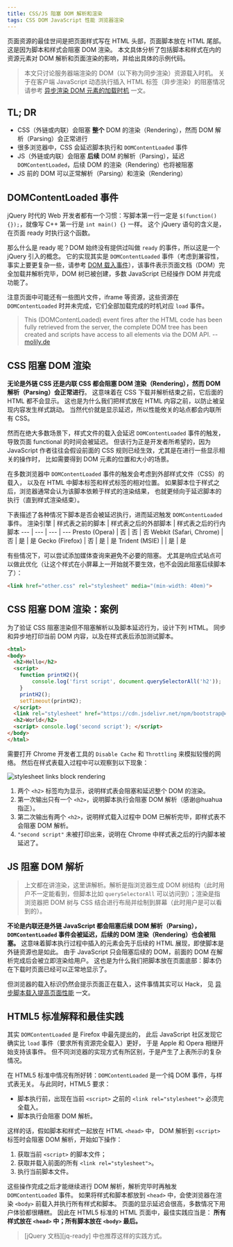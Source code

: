 ```yaml
---
title: CSS/JS 阻塞 DOM 解析和渲染
tags: CSS DOM JavaScript 性能 浏览器渲染
---
```


页面资源的最佳世间是把页面样式写在 HTML 头部，页面脚本放在 HTML 尾部。这是因为脚本和样式会阻塞 DOM 渲染。
本文具体分析了包括脚本和样式在内的资源元素对 DOM 解析和页面渲染的影响，并给出具体的示例代码。

> 本文只讨论服务器端渲染的 DOM（以下称为同步渲染）资源载入时机。
> 关于在客户端 JavaScript 动态执行插入 HTML 标签（异步渲染）的阻塞情况请参考
> [异步渲染 DOM 元素的加载时机][async] 一文。

## TL; DR

* CSS（外链或内联）会阻塞 **整个** DOM 的渲染（Rendering），然而 DOM 解析（Parsing）会正常进行
* 很多浏览器中，CSS 会延迟脚本执行和 `DOMContentLoaded` 事件
* JS（外链或内联）会阻塞 **后续** DOM 的解析（Parsing），延迟 `DOMContentLoaded`，后续 DOM 的渲染（Rendering）也将被阻塞
* JS 前的 DOM 可以正常解析（Parsing）和渲染（Rendering）

<!--more-->

## DOMContentLoaded 事件

jQuery 时代的 Web 开发者都有一个习惯：写脚本第一行一定是 `$(function(){});`，就像写 C++ 第一行是 `int main() {}` 一样。
这个 jQuery 语句的含义是，在页面 ready 时执行这个函数。

那么什么是 ready 呢？DOM 始终没有提供过叫做 `ready` 的事件，所以这是一个 jQuery 引入的概念。
它的实现其实是 `DOMContentLoaded` 事件（考虑到兼容性，事实上要更复杂一些，请参考 [DOM 载入事件][dom-ready]），该事件表示页面文档（DOM）完全加载并解析完毕，DOM 树已被创建，多数 JavaScript 已经操作 DOM 并完成功能了。

注意页面中可能还有一些图片文件，iframe 等资源，这些资源在 `DOMContentLoaded` 时并未完成，它们全部加载完成的时机对应 `load` 事件。

> This (DOMContentLoaded) event fires after the HTML code has been fully retrieved from the server, the complete DOM tree has been created and scripts have access to all elements via the DOM API. -- [molily.de][molily]

## CSS 阻塞 DOM 渲染

**无论是外链 CSS 还是内联 CSS 都会阻塞 DOM 渲染（Rendering），然而 DOM 解析（Parsing）会正常进行**。
这意味着在 CSS 下载并解析结束之前，它后面的 HTML 都不会显示。
这也是为什么我们把样式放在 HTML 内容之前，以防止被呈现内容发生样式跳动。
当然代价就是显示延迟，所以性能攸关的站点都会内联所有 CSS。

然而在绝大多数场景下，样式文件的载入会延迟 `DOMContentLoaded` 事件的触发，导致页面 functional 的时间会被延迟。
但该行为正是开发者所希望的，因为 JavaScript 作者往往会假设前面的 CSS 规则已经生效，尤其是在进行一些显示相关的操作时，
比如需要得到 DOM 元素的位置和大小的场景。

在多数浏览器中 `DOMContentLoaded` 事件的触发会考虑到外部样式文件（CSS）的载入，
以及在 HTML 中脚本标签和样式标签的相对位置。
如果脚本位于样式之后，浏览器通常会认为该脚本依赖于样式的渲染结果，
也就更倾向于延迟脚本的执行（直到样式渲染结束）。

下表描述了各种情况下脚本是否会被延迟执行，进而延迟触发 `DOMContentLoaded` 事件。
渲染引擎 | 样式表之前的脚本 | 样式表之后的外部脚本 | 样式表之后的行内脚本
--- | --- | --- | --- 
Presto (Opera)           | 否 | 否 | 否
Webkit (Safari, Chrome)  | 否 | 是 | 是
Gecko (Firefox)          | 否 | 是 | 是
Trident (MSIE)           |    | 是 | 是

有些情况下，可以尝试添加媒体查询来避免不必要的阻塞。
尤其是响应式站点可以做此优化（让这个样式在小屏幕上一开始就不要生效，也不会因此阻塞后续脚本了）：

```html
<link href="other.css" rel="stylesheet" media="(min-width: 40em)">
```

## CSS 阻塞 DOM 渲染：案例

为了验证 CSS 阻塞渲染但不阻塞解析以及脚本延迟行为，设计下列 HTML。
同步和异步地打印当前 DOM 内容，以及在样式表后添加测试脚本。

```html
<html>
<body>
  <h2>Hello</h2>
  <script> 
    function printH2(){
        console.log('first script', document.querySelectorAll('h2')); 
    }
    printH2();
    setTimeout(printH2);
  </script>
  <link rel="stylesheet" href="https://cdn.jsdelivr.net/npm/bootstrap@4.0.0-alpha.4/dist/css/bootstrap.css">
  <h2>World</h2>
  <script> console.log('second script'); </script>
</body>
</html>
```

需要打开 Chrome 开发者工具的 `Disable Cache` 和 `Throttling` 来模拟较慢的网络。
然后在样式表载入过程中可以观察到以下现象：

![stylesheet links block rendering][css-block-rendering]

1. 两个 `<h2>` 标签均为显示，说明样式表会阻塞和延迟整个 DOM 的渲染。
2. 第一次输出只有一个 `<h2>`，说明脚本执行会阻塞 DOM 解析（感谢@huahua 指正）。
3. 第二次输出有两个 `<h2>`，说明样式载入过程中 DOM 已解析完毕，即样式表不会阻塞 DOM 解析。
4. `"second script"` 未被打印出来，说明在 Chrome 中样式表之后的行内脚本被延迟了。

## JS 阻塞 DOM 解析

> 上文都在讲渲染，这里讲解析。解析是指浏览器生成 DOM 树结构（此时用户不一定能看到，但脚本比如 `querySelectorAll` 可以访问到）；渲染是指浏览器把 DOM 树与 CSS 结合进行布局并绘制到屏幕（此时用户是可以看到的）。

**不论是内联还是外链 JavaScript 都会阻塞后续 DOM 解析（Parsing），`DOMContentLoaded` 事件会被延迟，后续的 DOM 渲染（Rendering）也会被阻塞。**
这意味着脚本执行过程中插入的元素会先于后续的 HTML 展现，即使脚本是外链资源也是如此。
由于 JavaScript 只会阻塞后续的 DOM，前面的 DOM 在解析完成后会被立即渲染给用户。
这也是为什么我们把脚本放在页面底部：脚本仍在下载时页面已经可以正常地显示了。

但浏览器的载入标识仍然会提示页面正在载入，这件事情其实可以 Hack，
见 [异步脚本载入提高页面性能](/2016/05/18/async-javascript-loading.html) 一文。

## HTML5 标准解释和最佳实践

其实 `DOMContentLoaded` 是 Firefox 中最先提出的，
此后 JavaScript 社区发现它确实比 `load` 事件（要求所有资源完全载入）更好，
于是 Apple 和 Opera 相继开始支持该事件。
但不同浏览器的实现方式有所区别，于是产生了上表所示的复杂情况。

在 HTML5 标准中情况有所好转：`DOMContentLoaded` 是一个纯 DOM 事件，与样式表无关。
与此同时，HTML5 要求：

* 脚本执行前，出现在当前 `<script>` 之前的 `<link rel="stylesheet">` 必须完全载入。
* 脚本执行会阻塞 DOM 解析。

这样的话，假如脚本和样式一起放在 HTML `<head>` 中，
DOM 解析到 `<script>` 标签时会阻塞 DOM 解析，开始如下操作：

1. 获取当前 `<script>` 的脚本文件；
1. 获取并载入前面的所有 `<link rel="stylesheet">`。
2. 执行当前脚本文件。

这些操作完成之后才能继续进行 DOM 解析，解析完毕时再触发 `DOMContentLoaded` 事件。
如果将样式和脚本都放到 `<head>` 中，会使浏览器在渲染 `<body>` 前载入并执行所有样式和脚本。
页面的显示延迟会很高，多数情况下用户体验都很糟糕。
因此在 HTML5 标准的 HTML 页面中，最佳实践应当是：
**所有样式放在 `<head>` 中；所有脚本放在 `<body>` 最后。**

> [jQuery 文档][jq-ready] 中也推荐这样的实践方式。

[async]: /2016/11/26/dynamic-dom-render-blocking.html
[css-block-rendering]: /assets/img/blog/dom/css-block-rendering@2x.png
[js-block-parsing]: /assets/img/blog/dom/js-block-parsing@2x.png
[molily]: http://molily.de/domcontentloaded/
[dom-ready]: /2016/05/14/binding-document-ready-event.html
